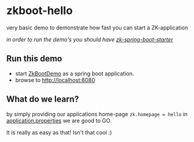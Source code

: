# zkboot-hello
very basic demo to demonstrate how fast you can start a ZK-application

_in order to run the demo's you should have [zk-spring-boot-starter](https://github.com/dirkdeyne/zk-spring-boot-starter/tree/master/zk-spring-boot-starter)_

## Run this demo
* start [ZkBootDemo](https://github.com/dirkdeyne/zk-spring-boot-starter/blob/master/zk-spring-boot-demos/zkboot-hello/src/main/java/be/enyed/zkboot/ZkBootDemo.java) as a spring boot application.
* browse to [http://localhost:8080](http://localhost:8080)

## What do we learn?
by simply providing our applications home-page `zk.homepage = hello` in [application.properties](https://github.com/dirkdeyne/zk-spring-boot-starter/blob/master/zk-spring-boot-demos/zkboot-hello/src/main/resources/application.properties) we are good to GO.

It is really as easy as that! Isn't that cool :)